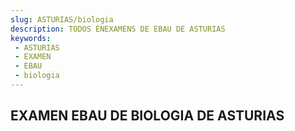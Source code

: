 ```yaml
---
slug: ASTURIAS/biologia
description: TODOS ENEXAMENS DE EBAU DE ASTURIAS
keywords:
 - ASTURIAS
 - EXAMEN
 - EBAU
 - biologia
---
```

## EXAMEN EBAU DE BIOLOGIA DE ASTURIAS
